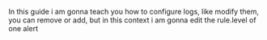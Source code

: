 In this guide i am gonna teach you how to configure logs, like modify them, you can remove or add, but in this context i am gonna edit the rule.level of one alert
